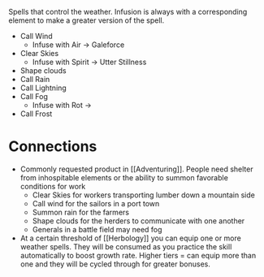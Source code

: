 Spells that control the weather.
Infusion is always with a corresponding element to make a greater version of the spell.

* Call Wind
    * Infuse with Air -> Galeforce
* Clear Skies
    * Infuse with Spirit -> Utter Stillness
* Shape clouds
* Call Rain
* Call Lightning
* Call Fog
    * Infuse with Rot -> 
* Call Frost


# Connections
* Commonly requested product in [[Adventuring]]. People need shelter from inhospitable elements or the ability to summon favorable conditions for work
    * Clear Skies for workers transporting lumber down a mountain side
    * Call wind for the sailors in a port town
    * Summon rain for the farmers
    * Shape clouds for the herders to communicate with one another
    * Generals in a battle field may need fog
* At a certain threshold of [[Herbology]] you can equip one or more weather spells. They will be consumed as you practice the skill automatically to boost growth rate. Higher tiers = can equip more than one and they will be cycled through for greater bonuses.
